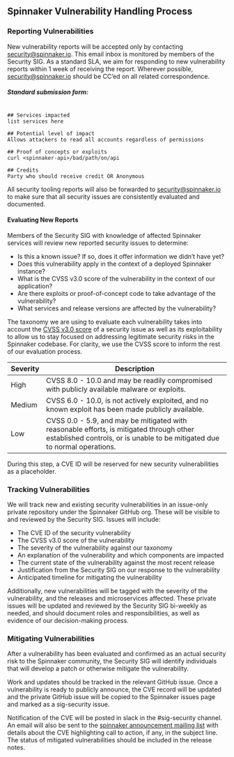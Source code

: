 ## Spinnaker Vulnerability Handling Process
### Reporting Vulnerabilities
New vulnerability reports will be accepted only by contacting security@spinnaker.io.  This email inbox is monitored by members of the Security SIG.  As a standard SLA, we aim for responding to new vulnerability reports within 1 week of receiving the report.  Wherever possible, security@spinnaker.io should be CC’ed on all related correspondence.  

##### Standard submission form:
```

## Services impacted
list services here

## Potential level of impact
Allows attackers to read all accounts regardless of permissions

## Proof of concepts or exploits
curl <spinnaker-api>/bad/path/on/api

## Credits
Party who should receive credit OR Anonymous
```

All security tooling reports will also be forwarded to security@spinnaker.io to make sure that all security issues are consistently evaluated and documented.  
#### Evaluating New Reports
Members of the Security SIG with knowledge of affected Spinnaker services will review new reported security issues to determine:

* Is this a known issue?  If so, does it offer information we didn’t have yet?
* Does this vulnerability apply in the context of a deployed Spinnaker instance?
* What is the CVSS v3.0 score of the vulnerability in the context of our application?
* Are there exploits or proof-of-concept code to take advantage of the vulnerability?
* What services and release versions are affected by the vulnerability?

The taxonomy we are using to evaluate each vulnerability takes into account the [CVSS v3.0 score](https://nvd.nist.gov/vuln-metrics/cvss/v3-calculator) of a security issue as well as its exploitability to allow us to stay focused on addressing legitimate security risks in the Spinnaker codebase.  For clarity, we use the CVSS score to inform the rest of our evaluation process.

| Severity | Description | 
| --- | --- | 
|High |  CVSS 8.0 - 10.0 and may be readily compromised with publicly available malware or exploits.|
| Medium | CVSS 6.0 - 10.0, is not actively exploited, and no known exploit has been made publicly available. |
| Low | CVSS 0.0 - 5.9, and may be mitigated with reasonable efforts, is mitigated through other established controls, or is unable to be mitigated due to normal operations. |

During this step, a CVE ID will be reserved for new security vulnerabilities as a placeholder.

### Tracking Vulnerabilities
We will track new and existing security vulnerabilities in an issue-only private repository under the Spinnaker GitHub org.  These will be visible to and reviewed by the Security SIG.  Issues will include:
* The CVE ID of the security vulnerability
* The CVSS v3.0 score of the vulnerability
* The severity of the vulnerability against our taxonomy
* An explanation of the vulnerability and which components are impacted
* The current state of the vulnerability against the most recent release
* Justification from the Security SIG on our response to the vulnerability
* Anticipated timeline for mitigating the vulnerability

Additionally, new vulnerabilities will be tagged with the severity of the vulnerability, and the releases and microservices affected.  These private issues will be updated and reviewed by the Security SIG bi-weekly as needed, and should document roles and responsibilities, as well as evidence of our decision-making process.

### Mitigating Vulnerabilities
After a vulnerability has been evaluated and confirmed as an actual security risk to the Spinnaker community, the Security SIG will identify individuals that will develop a patch or otherwise mitigate the vulnerability.  

Work and updates should be tracked in the relevant GitHub issue.  Once a vulnerability is ready to publicly announce, the CVE record will be updated and the private GitHub issue will be copied to the Spinnaker issues page and marked as a sig-security issue. 

Notification of the CVE will be posted in slack in the #sig-security channel.  An email will also be sent to the [spinnaker announcement mailing list](https://groups.google.com/g/spinnaker-announce) with details about the CVE highlighting call to action, if any, in the subject line. The status of mitigated vulnerabilities should be included in the release notes.
